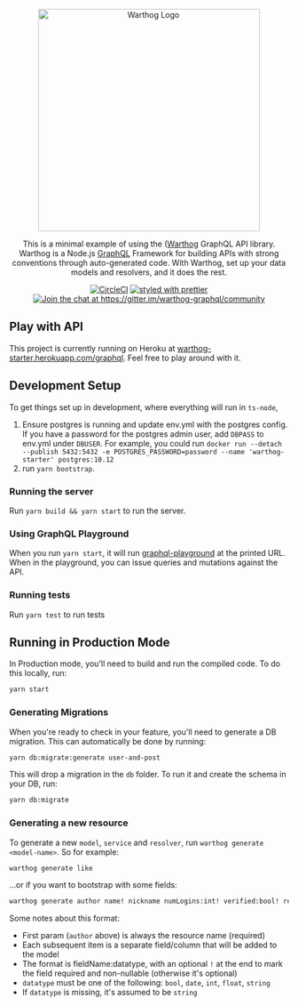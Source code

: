 <p align="center">
  <a href="http://warthog.dev/"><img src="./img/warthog-logo.png" width="400" alt="Warthog Logo"></a>
</p>

<p align="center">
  This is a minimal example of using the (<a href="https://github.com/goldcaddy77/warthog" target="_blank">Warthog</a> GraphQL API library. Warthog is a Node.js <a href="https://graphql.org" target="_blank">GraphQL</a> Framework for building APIs with strong conventions through auto-generated code.  With Warthog, set up your data models and resolvers, and it does the rest.
</p>

<p align="center">
  <a href="https://circleci.com/gh/goldcaddy77/warthog-starter/tree/master"><img src="https://circleci.com/gh/goldcaddy77/warthog-starter/tree/master.svg?style=shield" alt="CircleCI"></a>
  <a href="#badge"><img src="https://img.shields.io/badge/styled_with-prettier-ff69b4.svg" alt="styled with prettier"></a>
  <a href="https://gitter.im/warthog-graphql/community?utm_source=badge&amp;utm_medium=badge&amp;utm_campaign=pr-badge&amp;utm_content=badge"><img src="https://badges.gitter.im/warthog-graphql/community.svg" alt="Join the chat at https://gitter.im/warthog-graphql/community"></a>
</p>

## Play with API

This project is currently running on Heroku at [warthog-starter.herokuapp.com/graphql](https://warthog-starter.herokuapp.com/graphql).  Feel free to play around with it.

## Development Setup

To get things set up in development, where everything will run in `ts-node`, 

1. Ensure postgres is running and update env.yml with the postgres config. If you have a password for the postgres admin user, add `DBPASS` to env.yml under `DBUSER`.   For example, you could run `docker run --detach --publish 5432:5432 -e POSTGRES_PASSWORD=password --name 'warthog-starter' postgres:10.12` 
2. run `yarn bootstrap`.

### Running the server

Run `yarn build && yarn start` to run the server.

### Using GraphQL Playground

When you run `yarn start`, it will run [graphql-playground](https://github.com/prisma/graphql-playground) at the printed URL.  When in the playground, you can issue queries and mutations against the API.

### Running tests

Run `yarn test` to run tests

## Running in Production Mode

In Production mode, you'll need to build and run the compiled code.  To do this locally, run:

```bash
yarn start
```

### Generating Migrations

When you're ready to check in your feature, you'll need to generate a DB migration.  This can automatically be done by running:

```bash
yarn db:migrate:generate user-and-post
```

This will drop a migration in the `db` folder.  To run it and create the schema in your DB, run:

```bash
yarn db:migrate
```

### Generating a new resource

To generate a new `model`, `service` and `resolver`, run `warthog generate <model-name>`.  So for example:

```bash
warthog generate like
```

...or if you want to bootstrap with some fields:

```bash
warthog generate author name! nickname numLogins:int! verified:bool! registeredAt:date balance:float!
```

Some notes about this format:

- First param (`author` above) is always the resource name (required)
- Each subsequent item is a separate field/column that will be added to the model
- The format is fieldName:datatype, with an optional `!` at the end to mark the field required and non-nullable (otherwise it's optional)
- `datatype` must be one of the following: `bool`, `date`, `int`, `float`, `string`
- If `datatype` is missing, it's assumed to be `string`

